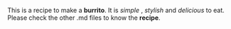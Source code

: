 This is a recipe to make a **burrito**. It is *simple* , *stylish* and *delicious* to eat.
Please check the other .md files to know the **recipe**.